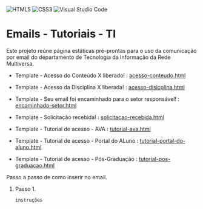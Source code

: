 ![HTML5](https://img.shields.io/badge/html5-%23E34F26.svg?style=for-the-badge&logo=html5&logoColor=white)
![CSS3](https://img.shields.io/badge/css3-%231572B6.svg?style=for-the-badge&logo=css3&logoColor=white)
![Visual Studio Code](https://img.shields.io/badge/Visual%20Studio%20Code-0078d7.svg?style=for-the-badge&logo=visual-studio-code&logoColor=white)



# Emails - Tutoriais - TI

Este projeto reúne página estáticas pré-prontas para o uso da comunicação por email do departamento de Tecnologia da Informação da Rede Multiversa.


* Template - Acesso do Conteúdo X liberado! : [acesso-conteudo.html](https://github.com/LarissaRicarte/Email-Tutorials-Project/blob/main/src/acesso-conteudo.html)

* Template - Acesso da Disciplina X liberada! : [acesso-disicplina.html](https://github.com/LarissaRicarte/Email-Tutorials-Project/blob/main/src/acesso-disciplina.html)

* Template - Seu email foi encaminhado para o setor responsável! : [encaminhado-setor.html](https://github.com/LarissaRicarte/Email-Tutorials-Project/blob/main/src/encaminhado-setor.html)

* Template - Solicitação recebida! : [solicitacao-recebida.html](https://github.com/LarissaRicarte/Email-Tutorials-Project/blob/main/src/solicitacao-recebida.html)

* Template - Tutorial de acesso - AVA : [tutorial-ava.html](https://github.com/LarissaRicarte/Email-Tutorials-Project/blob/main/src/tutorial-ava.html)

* Template - Tutorial de acesso - Portal do ALuno : [tutorial-portal-do-aluno.html](https://github.com/LarissaRicarte/Email-Tutorials-Project/blob/main/src/tutorial-portal-do-aluno.html)

* Template - Tutorial de acesso - Pós-Graduação : [tutorial-pos-graduacao.html](https://github.com/LarissaRicarte/Email-Tutorials-Project/blob/main/src/tutorial-pos-graduacao.html)

Passo a passo de como inserir no email.

1.  Passo 1.
    ~~~ 
    instruções
    ~~~
